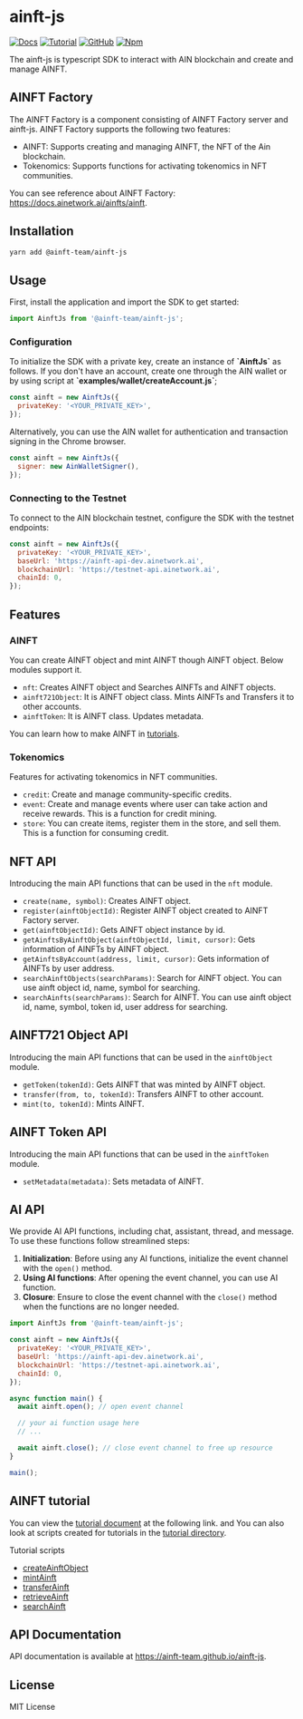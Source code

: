 # ainft-js

[![Docs](https://img.shields.io/badge/Docs-blue)](https://ainft-team.github.io/ainft-js/)
[![Tutorial](https://img.shields.io/badge/Tutorial-gre)](https://docs.ainetwork.ai/ainfts/developer-reference/ainft-tutorial)
[![GitHub](https://img.shields.io/github/license/ainft-team/ainft-js.svg?color=blue)](https://github.com/ainft-team/ainft-js/blob/master/LICENSE)
[![Npm](https://img.shields.io/npm/v/@ainft-team/ainft-js)](https://www.npmjs.com/package/@ainft-team/ainft-js)

The ainft-js is typescript SDK to interact with AIN blockchain and create and manage AINFT.

## AINFT Factory

The AINFT Factory is a component consisting of AINFT Factory server and ainft-js. AINFT Factory supports the following two features:

- AINFT: Supports creating and managing AINFT, the NFT of the Ain blockchain.
- Tokenomics: Supports functions for activating tokenomics in NFT communities.

You can see reference about AINFT Factory: https://docs.ainetwork.ai/ainfts/ainft.

## Installation

```bash
yarn add @ainft-team/ainft-js
```

## Usage

First, install the application and import the SDK to get started:

```js
import AinftJs from '@ainft-team/ainft-js';
```

### Configuration

To initialize the SDK with a private key, create an instance of **\`AinftJs\`** as follows. If you don't have an account, create one through the AIN wallet or by using script at **\`examples/wallet/createAccount.js\`**;

```js
const ainft = new AinftJs({
  privateKey: '<YOUR_PRIVATE_KEY>',
});
```

Alternatively, you can use the AIN wallet for authentication and transaction signing in the Chrome browser.

```js
const ainft = new AinftJs({
  signer: new AinWalletSigner(),
});
```

### Connecting to the Testnet

To connect to the AIN blockchain testnet, configure the SDK with the testnet endpoints:

```js
const ainft = new AinftJs({
  privateKey: '<YOUR_PRIVATE_KEY>',
  baseUrl: 'https://ainft-api-dev.ainetwork.ai',
  blockchainUrl: 'https://testnet-api.ainetwork.ai',
  chainId: 0,
});
```

## Features

### AINFT

You can create AINFT object and mint AINFT though AINFT object. Below modules support it.

- `nft`: Creates AINFT object and Searches AINFTs and AINFT objects.
- `ainft721Object`: It is AINFT object class. Mints AINFTs and Transfers it to other accounts.
- `ainftToken`: It is AINFT class. Updates metadata.

You can learn how to make AINFT in [tutorials](https://docs.ainetwork.ai/ainfts/developer-reference/ainft-tutorial).

### Tokenomics

Features for activating tokenomics in NFT communities.

- `credit`: Create and manage community-specific credits.
- `event`: Create and manage events where user can take action and receive rewards. This is a function for credit mining.
- `store`: You can create items, register them in the store, and sell them. This is a function for consuming credit.

## NFT API

Introducing the main API functions that can be used in the `nft` module.

- `create(name, symbol)`: Creates AINFT object.
- `register(ainftObjectId)`: Register AINFT object created to AINFT Factory server.
- `get(ainftObjectId)`: Gets AINFT object instance by id.
- `getAinftsByAinftObject(ainftObjectId, limit, cursor)`: Gets information of AINFTs by AINFT object.
- `getAinftsByAccount(address, limit, cursor)`: Gets information of AINFTs by user address.
- `searchAinftObjects(searchParams)`: Search for AINFT object. You can use ainft object id, name, symbol for searching.
- `searchAinfts(searchParams)`: Search for AINFT. You can use ainft object id, name, symbol, token id, user address for searching.

## AINFT721 Object API

Introducing the main API functions that can be used in the `ainftObject` module.

- `getToken(tokenId)`: Gets AINFT that was minted by AINFT object.
- `transfer(from, to, tokenId)`: Transfers AINFT to other account.
- `mint(to, tokenId)`: Mints AINFT.

## AINFT Token API

Introducing the main API functions that can be used in the `ainftToken` module.

- `setMetadata(metadata)`: Sets metadata of AINFT.

## AI API
We provide AI API functions, including chat, assistant, thread, and message.
To use these functions follow streamlined steps:
1. **Initialization**: Before using any AI functions, initialize the event channel with the `open()` method.
2. **Using AI functions**: After opening the event channel, you can use AI function.
3. **Closure**: Ensure to close the event channel with the `close()` method when the functions are no longer needed.

```js
import AinftJs from '@ainft-team/ainft-js';

const ainft = new AinftJs({
  privateKey: '<YOUR_PRIVATE_KEY>',
  baseUrl: 'https://ainft-api-dev.ainetwork.ai',
  blockchainUrl: 'https://testnet-api.ainetwork.ai',
  chainId: 0,
});

async function main() {
  await ainft.open(); // open event channel

  // your ai function usage here
  // ...

  await ainft.close(); // close event channel to free up resource
}

main();
```

## AINFT tutorial

You can view the [tutorial document](https://docs.ainetwork.ai/ainfts/developer-reference/ainft-tutorial) at the following link. and You can also look at scripts created for tutorials in the [tutorial directory](https://github.com/ainft-team/ainft-js/tree/main/examples).

Tutorial scripts

- [createAinftObject](https://github.com/ainft-team/ainft-js/blob/master/examples/nft/createAinftObject.js)
- [mintAinft](https://github.com/ainft-team/ainft-js/blob/master/examples/nft/mintNft.js)
- [transferAinft](https://github.com/ainft-team/ainft-js/blob/master/examples/nft/transferNft.js)
- [retrieveAinft](https://github.com/ainft-team/ainft-js/blob/master/examples/nft/retrieve.js)
- [searchAinft](https://github.com/ainft-team/ainft-js/blob/master/examples/nft/search.js)

## API Documentation

API documentation is available at https://ainft-team.github.io/ainft-js.

## License

MIT License
